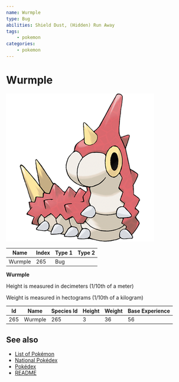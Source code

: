 ```yaml
---
name: Wurmple
type: Bug
abilities: Shield Dust, (Hidden) Run Away
tags:
    - pokemon
categories:
    - pokemon
---
```


# Wurmple


![Wurmple](images/265.png)

| **Name** | **Index** | **Type 1** | **Type 2** |
|----|----|----|----|
| Wurmple | 265 | Bug  |  |

**Wurmple** 


Height is measured in decimeters (1/10th of a meter)

Weight is measured in hectograms (1/10th of a kilogram)

| **Id** | **Name** | **Species Id** | **Height** | **Weight** | **Base Experience** |
|--------|----------|----------------|------------|------------|---------------------|
| 265 | Wurmple | 265 | 3 | 36 | 56 |


## See also

- [List of Pokémon](../pokemon.md)
- [National Pokédex](../national_pokedex.md)
- [Pokédex](../pokedex.md)
- [README](../README.md)
